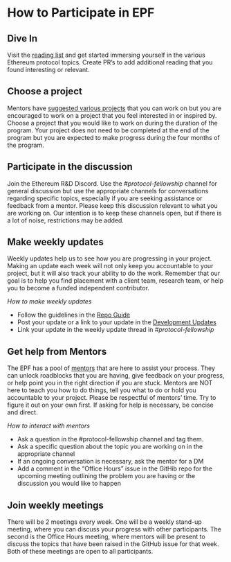 # How to Participate in EPF

## Dive In

Visit the [reading list](./reading.md) and get started immersing yourself in the various Ethereum protocol topics. Create PR’s to add additional reading that you found interesting or relevant.

## Choose a project

Mentors have [suggested various projects](/projects/project-ideas.md) that you can work on but you are encouraged to work on a project that you feel interested in or inspired by. Choose a project that you would like to work on during the duration of the program. Your project does not need to be completed at the end of the program but you are expected to make progress during the four months of the program.

## Participate in the discussion

Join the Ethereum R&D Discord. Use the *#protocol-fellowship* channel for general discussion but use the appropriate channels for conversations regarding specific topics, especially if you are seeking assistance or feedback from a mentor. Please keep this discussion relevant to what you are working on. Our intention is to keep these channels open, but if there is a lot of noise, restrictions may be added.

## Make weekly updates

Weekly updates help us to see how you are progressing in your project. Making an update each week will not only keep you accountable to your project, but it will also track your ability to do the work. Remember that our goal is to help you find placement with a client team, research team, or help you to become a funded independent contributor.

*How to make weekly updates*
- Follow the guidelines in the [Repo Guide](./repo-guide.md)
- Post your update or a link to your update in the [Development Updates](/development-updates.md)
- Link your update in the weekly update thread in *#protocol-fellowship*

## Get help from Mentors

The EPF has a pool of [mentors](./mentors.md) that are here to assist your process. They can unlock roadblocks that you are having, give feedback on your progress, or help point you in the right direction if you are stuck. Mentors are NOT here to teach you how to do things, tell you what to do or hold you accountable to your project. Please be respectful of mentors’ time. Try to figure it out on your own first. If asking for help is necessary, be concise and direct.

*How to interact with mentors*
- Ask a question in the #protocol-fellowship channel and tag them.
- Ask a specific question about the topic you are working on in the appropriate channel
- If an ongoing conversation is necessary, ask the mentor for a DM
- Add a comment in the “Office Hours” issue in the GitHib repo for the upcoming meeting outlining the problem you are having or the discussion you would like to happen

## Join weekly meetings

There will be 2 meetings every week. One will be a weekly stand-up meeting, where you can discuss your progress with other participants. The second is the Office Hours meeting, where mentors will be present to discuss the topics that have been raised in the GitHub issue for that week. Both of these meetings are open to all participants.
